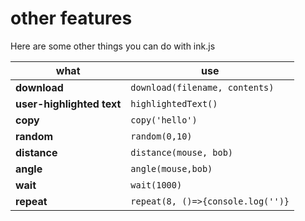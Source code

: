 # other features

Here are some other things you can do with ink.js

what | use
 --- | ---
**download** | `download(filename, contents)`
**user-highlighted text** | `highlightedText()`
**copy** | `copy('hello')`
**random** | `random(0,10)`
**distance** | `distance(mouse, bob)`
**angle** | `angle(mouse,bob)`
**wait** | `wait(1000)`
**repeat** | `repeat(8, ()=>{console.log('')}`
